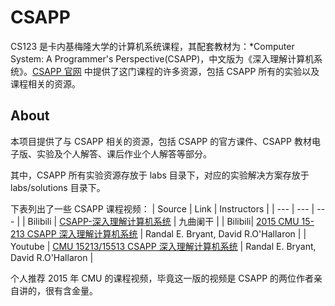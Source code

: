 # CSAPP

CS123 是卡内基梅隆大学的计算机系统课程，其配套教材为：*Computer System: A Programmer's Perspective(CSAPP)，中文版为《深入理解计算机系统》。[CSAPP 官网](http://csapp.cs.cmu.edu) 中提供了这门课程的许多资源，包括 CSAPP 所有的实验以及课程相关的资源。


## About
本项目提供了与 CSAPP 相关的资源，包括 CSAPP 的官方课件、CSAPP 教材电子版、实验及个人解答、课后作业个人解答等部分。

其中，CSAPP 所有实验资源存放于 labs 目录下，对应的实验解决方案存放于 labs/solutions 目录下。

下表列出了一些 CSAPP 课程视频：
| Source | Link | Instructors |
| --- | --- | --- |
| Bilibili | [CSAPP-深入理解计算机系统](https://www.bilibili.com/video/BV1cD4y1D7uR/) | 九曲阑干 |
| Bilibili| [2015 CMU 15-213 CSAPP 深入理解计算机系统](https://www.bilibili.com/video/BV1iW411d7hd/) | Randal E. Bryant, David R.O'Hallaron |
| Youtube | [CMU 15213/15513 CSAPP 深入理解计算机系统](https://www.youtube.com/watch?v=ScMxnXq6fbI&list=PLcQU3vbfgCc9sVAiHf5761UUApjZ3ZD3x) | Randal E. Bryant, David R.O'Hallaron |

个人推荐 2015 年 CMU 的课程视频，毕竟这一版的视频是 CSAPP 的两位作者亲自讲的，很有含金量。

